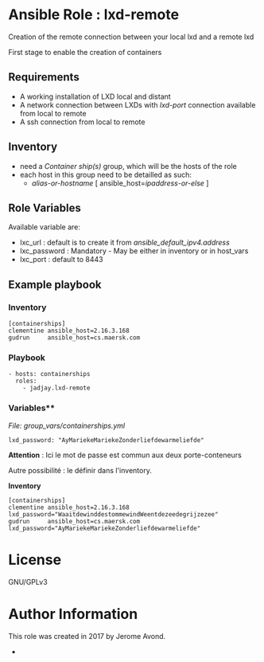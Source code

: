 # Ansible Role : lxd-remote

Creation of the remote connection between your local lxd and a remote lxd

First stage to enable the creation of containers

## Requirements

- A working installation of LXD local and distant
- A network connection between LXDs with _lxd-port_ connection available from local to remote
- A ssh connection from local to remote

## Inventory

- need a _Container ship(s)_ group, which will be the hosts of the role
- each host in this group need to be detailled as such:
  - _alias-or-hostname_ [ ansible_host=_ipaddress-or-else_ ]

## Role Variables

Available variable are:

- lxc_url : default is to create it from *ansible_default_ipv4.address*
- lxc_password : Mandatory - May be either in inventory or in host_vars
- lxc_port : default to 8443

## Example playbook

### Inventory

```
[containerships]
clementine ansible_host=2.16.3.168
gudrun     ansible_host=cs.maersk.com
```

### Playbook

```
- hosts: containerships
  roles:
    - jadjay.lxd-remote
```

### Variables**

*File: group_vars/containerships.yml*
```
lxd_password: "AyMariekeMariekeZonderliefdewarmeliefde"

```
**Attention** : Ici le mot de passe est commun aux deux porte-conteneurs

Autre possibilité : le définir dans l'inventory.

**Inventory**

```
[containerships]
clementine ansible_host=2.16.3.168 lxd_password="WaaitdewinddestommewindWeentdezeedegrijzezee"
gudrun     ansible_host=cs.maersk.com lxd_password="AyMariekeMariekeZonderliefdewarmeliefde"
```

# License

GNU/GPLv3

# Author Information

This role was created in 2017 by Jerome Avond.



-
